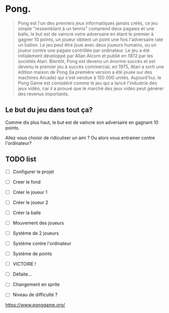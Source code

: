 # Pong.


> Pong est l'un des premiers jeux informatiques jamais créés, ce jeu simple "ressemblant à un tennis" comprend deux pagaies et une balle, le but est de vaincre votre adversaire en étant le premier à gagner 10 points, un joueur obtient un point une fois l'adversaire rate un ballon. Le jeu peut être joué avec deux joueurs humains, ou un joueur contre une pagaie contrôlée par ordinateur. Le jeu a été initialement développé par Allan Alcorn et publié en 1972 par les sociétés Atari. Bientôt, Pong est devenu un énorme succès et est devenu le premier jeu à succès commercial, en 1975, Atari a sorti une édition maison de Pong (la première version a été jouée sur des machines Arcade) qui s'est vendue à 150 000 unités. Aujourd'hui, le Pong Game est considéré comme le jeu qui a lancé l'industrie des jeux vidéo, car il a prouvé que le marché des jeux vidéo peut générer des revenus importants.
> 

## Le but du jeu dans tout ça?

Comme dis plus haut, le but est de vaincre son adversaire en gagnant 10 points.

Allez vous choisir de ridiculiser un ami ? Ou alors vous entrainer contre l'ordinateur?

## TODO list

- [ ] Configurer le projet
- [ ] Creer le fond 
- [ ] Créer le joueur 1
- [ ] Créer le joueur 2
- [ ] Créer la balle
- [ ] Mouvement des joueurs
- [ ] Systéme de 2 joueurs
- [ ] Système contre l'ordinateur
- [ ] Système de points
- [ ] VICTOIRE ! 
- [ ] Défaite...
- [ ] Changement en sprite
- [ ] Niveau de difficulté ?



https://www.ponggame.org/
